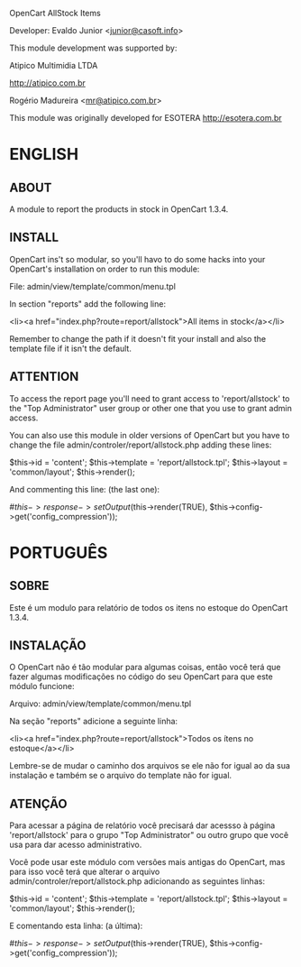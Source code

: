 OpenCart AllStock Items

Developer: Evaldo Junior &lt;junior@casoft.info&gt;

This module development was supported by:

Atipico Multimidia LTDA

http://atipico.com.br

Rogério Madureira &lt;mr@atipico.com.br&gt;

This module was originally developed for ESOTERA http://esotera.com.br

ENGLISH
=======

ABOUT
-----
A module to report the products in stock in OpenCart 1.3.4.

INSTALL
-------
OpenCart ins't so modular, so you'll havo to do some hacks into your OpenCart's
installation on order to run this module:

File: admin/view/template/common/menu.tpl

In section "reports" add the following line:

&lt;li&gt;&lt;a href="index.php?route=report/allstock"&gt;All items in stock&lt;/a&gt;&lt;/li&gt;

Remember to change the path if it doesn't fit your install and also the template
file if it isn't the default.

ATTENTION
---------
To access the report page you'll need to grant access to 'report/allstock' to
the "Top Administrator" user group or other one that you use to grant admin
access.

You can also use this module in older versions of OpenCart but you have to change
the file admin/controler/report/allstock.php adding these lines:

 $this->id       = 'content';
 $this->template = 'report/allstock.tpl';
 $this->layout   = 'common/layout';
 $this->render();

And commenting this line: (the last one):

 #$this->response->setOutput($this->render(TRUE), $this->config->get('config_compression'));

PORTUGUÊS
=========

SOBRE
-----

Este é um modulo para relatório de todos os itens no estoque do OpenCart 1.3.4.

INSTALAÇÃO
----------
O OpenCart não é tão modular para algumas coisas, então você terá que fazer
algumas modificações no código do seu OpenCart para que este módulo funcione:

Arquivo: admin/view/template/common/menu.tpl

Na seção "reports" adicione a seguinte linha:

&lt;li&gt;&lt;a href="index.php?route=report/allstock"&gt;Todos os ítens no estoque&lt;/a&gt;&lt;/li&gt;

Lembre-se de mudar o caminho dos arquivos se ele não for igual ao da sua
instalação e também se o arquivo do template não for igual.

ATENÇÃO
-------
Para acessar a página de relatório você precisará dar acessso à página
'report/allstock' para o grupo "Top Administrator" ou outro grupo que você usa
para dar acesso administrativo.

Você pode usar este módulo com versões mais antigas do OpenCart, mas para isso
você terá que alterar o arquivo admin/controler/report/allstock.php adicionando
as seguintes linhas:

 $this->id       = 'content';
 $this->template = 'report/allstock.tpl';
 $this->layout   = 'common/layout';
 $this->render();

E comentando esta linha: (a última):

 #$this->response->setOutput($this->render(TRUE), $this->config->get('config_compression'));
